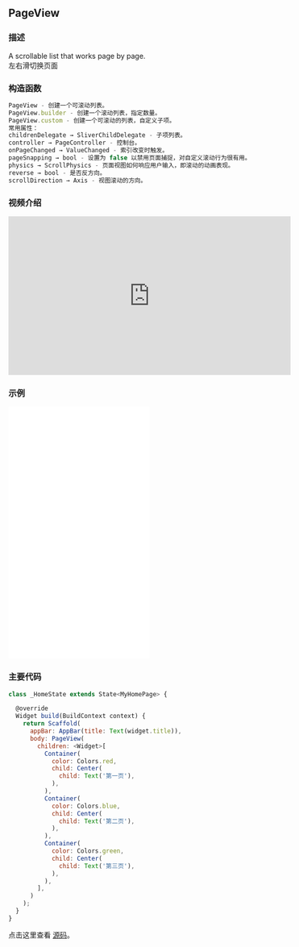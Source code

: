 ## PageView

### 描述
A scrollable list that works page by page.  
左右滑切换页面

### 构造函数
```javascript
PageView - 创建一个可滚动列表。
PageView.builder - 创建一个滚动列表，指定数量。
PageView.custom - 创建一个可滚动的列表，自定义子项。
常用属性：
childrenDelegate → SliverChildDelegate - 子项列表。
controller → PageController - 控制台。
onPageChanged → ValueChanged - 索引改变时触发。
pageSnapping → bool - 设置为 false 以禁用页面捕捉，对自定义滚动行为很有用。
physics → ScrollPhysics - 页面视图如何响应用户输入，即滚动的动画表现。
reverse → bool - 是否反方向。
scrollDirection → Axis - 视图滚动的方向。
```
### 视频介绍
<iframe width="560" height="315" src="https://www.youtube.com/embed/J1gE9xvph-A" frameborder="0" allow="accelerometer; autoplay; encrypted-media; gyroscope; picture-in-picture" allowfullscreen></iframe>

### 示例  
<iframe src="./web/index.html" width="280px" height="500px" frameborder="0" scrolling="no"></iframe>

### 主要代码
```javascript
class _HomeState extends State<MyHomePage> {

  @override
  Widget build(BuildContext context) {
    return Scaffold(
      appBar: AppBar(title: Text(widget.title)),
      body: PageView(
        children: <Widget>[
          Container(
            color: Colors.red,
            child: Center(
              child: Text('第一页'),
            ),
          ),
          Container(
            color: Colors.blue,
            child: Center(
              child: Text('第二页'),
            ),
          ),
          Container(
            color: Colors.green,
            child: Center(
              child: Text('第三页'),
            ),
          ),
        ],
      )
    );
  }
}

```

点击这里查看 [源码](./web/main.dart)。

